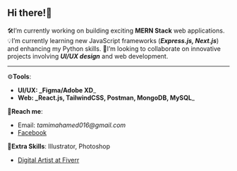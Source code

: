 ## Hi there!👋

🛠️I’m currently working on building exciting **MERN Stack** web applications.
💡I’m currently learning new JavaScript frameworks (_**Express.js, Next.js**_) and enhancing my Python skills.
🔭I’m looking to collaborate on innovative projects involving _**UI/UX design**_ and web development.

----------
⚙️**Tools**:
   - **UI/UX: _Figma/Adobe XD**_
   - **Web: _React.js, TailwindCSS, Postman, MongoDB, MySQL**_


🤝**Reach me**: 
+ Email: _tamimahamed016@gmail.com_
+ [Facebook](https://www.facebook.com/tamim.ssgt/)


📌**Extra Skills**:
Illustrator, Photoshop
+ [Digital Artist at Fiverr](https://www.fiverr.com/tamimahamed365)


